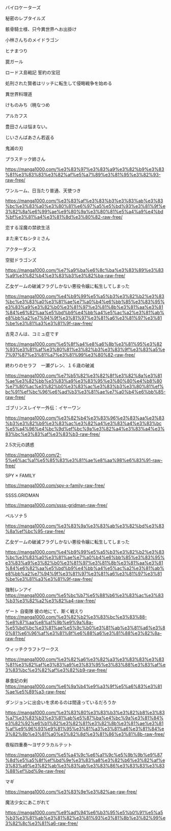 バイロケーターズ

秘密のレプタイルズ

骸骨騎士様、只今異世界へお出掛け

小林さんちのメイドラゴン

ヒナまつり 

罠ガール

ロードス島戦記 誓約の宝冠 

処刑された賢者はリッチに転生して侵略戦争を始める

異世界料理道

けものみち（暁なつめ

アルカフス

豊田さんは悩まない。

じいさんばあさん若返る

鬼滅の刃

プラスチック姉さん

https://manga1000.com/%e3%83%97%e3%83%a9%e3%82%b9%e3%83%81%e3%83%83%e3%82%af%e5%a7%89%e3%81%95%e3%82%93-raw-free/

ワンルーム、日当たり普通、天使つき

https://manga1000.com/%e3%83%af%e3%83%b3%e3%83%ab%e3%83%bc%e3%83%a0%e3%80%81%e6%97%a5%e5%bd%93%e3%81%9f%e3%82%8a%e6%99%ae%e9%80%9a%e3%80%81%e5%a4%a9%e4%bd%bf%e3%81%a4%e3%81%8d%e3%80%82-raw-free/

恋する淫魔の禁欲生活

また来てねシタミさん

アクターダンス

空挺ドラゴンズ 

https://manga1000.com/%e7%a9%ba%e6%8c%ba%e3%83%89%e3%83%a9%e3%82%b4%e3%83%b3%e3%82%ba-raw-free/

乙女ゲームの破滅フラグしかない悪役令嬢に転生してしまった

https://manga1000.com/%e4%b9%99%e5%a5%b3%e3%82%b2%e3%83%bc%e3%83%a0%e3%81%ae%e7%a0%b4%e6%bb%85%e3%83%95%e3%83%a9%e3%82%b0%e3%81%97%e3%81%8b%e3%81%aa%e3%81%84%e6%82%aa%e5%bd%b9%e4%bb%a4%e5%ac%a2%e3%81%ab%e8%bb%a2%e7%94%9f%e3%81%97%e3%81%a6%e3%81%97%e3%81%be%e3%81%a3%e3%81%9f-raw-free/


古見さんは、コミュ症です

https://manga1000.com/%e5%8f%a4%e8%a6%8b%e3%81%95%e3%82%93%e3%81%af%e3%80%81%e3%82%b3%e3%83%9f%e3%83%a5%e7%97%87%e3%81%a7%e3%81%99%e3%80%82-raw-free/


終わりのセラフ　一瀬グレン、１６歳の破滅

https://manga1000.com/%e7%b5%82%e3%82%8f%e3%82%8a%e3%81%ae%e3%82%bb%e3%83%a9%e3%83%95%e3%80%80%e4%b8%80%e7%80%ac%e3%82%b0%e3%83%ac%e3%83%b3%e3%80%81%ef%bc%91%ef%bc%96%e6%ad%b3%e3%81%ae%e7%a0%b4%e6%bb%85-raw-free/

ゴブリンスレイヤー外伝：イヤーワン 

https://manga1000.com/%e3%82%b4%e3%83%96%e3%83%aa%e3%83%b3%e3%82%b9%e3%83%ac%e3%82%a4%e3%83%a4%e3%83%bc%e5%a4%96%e4%bc%9d%ef%bc%9a%e3%82%a4%e3%83%a4%e3%83%bc%e3%83%af%e3%83%b3-raw-free/

2.5次元の誘惑

https://manga1000.com/2-5%e6%ac%a1%e5%85%83%e3%81%ae%e8%aa%98%e6%83%91-raw-free/

SPY × FAMILY

https://manga1000.com/spy-x-family-raw-free/

SSSS.GRIDMAN 

https://manga1000.com/ssss-gridman-raw-free/

ペルソナ５

https://manga1000.com/%e3%83%9a%e3%83%ab%e3%82%bd%e3%83%8a%ef%bc%95-raw-free/

乙女ゲームの破滅フラグしかない悪役令嬢に転生してしまった

https://manga1000.com/%e4%b9%99%e5%a5%b3%e3%82%b2%e3%83%bc%e3%83%a0%e3%81%ae%e7%a0%b4%e6%bb%85%e3%83%95%e3%83%a9%e3%82%b0%e3%81%97%e3%81%8b%e3%81%aa%e3%81%84%e6%82%aa%e5%bd%b9%e4%bb%a4%e5%ac%a2%e3%81%ab%e8%bb%a2%e7%94%9f%e3%81%97%e3%81%a6%e3%81%97%e3%81%be%e3%81%a3%e3%81%9f-raw-free/


強制レンアイ 
https://manga1000.com/%e5%bc%b7%e5%88%b6%e3%83%ac%e3%83%b3%e3%82%a2%e3%82%a4-raw-free/

ゲート 自衛隊 彼の地にて、斯く戦えり
https://manga1000.com/%e3%82%b2%e3%83%bc%e3%83%88-%e8%87%aa%e8%a1%9b%e9%9a%8a-%e5%bd%bc%e3%81%ae%e5%9c%b0%e3%81%ab%e3%81%a6%e3%80%81%e6%96%af%e3%81%8f%e6%88%a6%e3%81%88%e3%82%8a-raw-free/


ウィッチクラフトワークス

https://manga1000.com/%e3%82%a6%e3%82%a3%e3%83%83%e3%83%81%e3%82%af%e3%83%a9%e3%83%95%e3%83%88%e3%83%af%e3%83%bc%e3%82%af%e3%82%b9-raw-free/


暴食妃の剣 
https://manga1000.com/%e6%9a%b4%e9%a3%9f%e5%a6%83%e3%81%ae%e5%89%a3-raw-free/

ダンジョンに出会いを求めるのは間違っているだろうか

https://manga1000.com/%e3%83%80%e3%83%b3%e3%82%b8%e3%83%a7%e3%83%b3%e3%81%ab%e5%87%ba%e4%bc%9a%e3%81%84%e3%82%92%e6%b1%82%e3%82%81%e3%82%8b%e3%81%ae%e3%81%af%e9%96%93%e9%81%95%e3%81%a3%e3%81%a6%e3%81%84%e3%82%8b%e3%81%a0%e3%82%8d%e3%81%86%e3%81%8b-raw-free/


夜桜四重奏～ヨザクラカルテット

https://manga1000.com/%e5%a4%9c%e6%a1%9c%e5%9b%9b%e9%87%8d%e5%a5%8f%ef%bd%9e%e3%83%a8%e3%82%b6%e3%82%af%e3%83%a9%e3%82%ab%e3%83%ab%e3%83%86%e3%83%83%e3%83%88%ef%bd%9e-raw-free/


マギ

https://manga1000.com/%e3%83%9e%e3%82%ae-raw-free/

魔法少女にあこがれて

https://manga1000.com/%e9%ad%94%e6%b3%95%e5%b0%91%e5%a5%b3%e3%81%ab%e3%81%82%e3%81%93%e3%81%8b%e3%82%99%e3%82%8c%e3%81%a6-raw-free/

